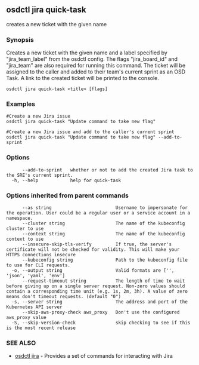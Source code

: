 ## osdctl jira quick-task

creates a new ticket with the given name

### Synopsis

Creates a new ticket with the given name and a label specified by "jira_team_label" from the osdctl config. The flags "jira_board_id" and "jira_team" are also required for running this command.
The ticket will be assigned to the caller and added to their team's current sprint as an OSD Task.
A link to the created ticket will be printed to the console.

```
osdctl jira quick-task <title> [flags]
```

### Examples

```
#Create a new Jira issue
osdctl jira quick-task "Update command to take new flag"

#Create a new Jira issue and add to the caller's current sprint
osdctl jira quick-task "Update command to take new flag" --add-to-sprint

```

### Options

```
      --add-to-sprint   whether or not to add the created Jira task to the SRE's current sprint.
  -h, --help            help for quick-task
```

### Options inherited from parent commands

```
      --as string                        Username to impersonate for the operation. User could be a regular user or a service account in a namespace.
      --cluster string                   The name of the kubeconfig cluster to use
      --context string                   The name of the kubeconfig context to use
      --insecure-skip-tls-verify         If true, the server's certificate will not be checked for validity. This will make your HTTPS connections insecure
      --kubeconfig string                Path to the kubeconfig file to use for CLI requests.
  -o, --output string                    Valid formats are ['', 'json', 'yaml', 'env']
      --request-timeout string           The length of time to wait before giving up on a single server request. Non-zero values should contain a corresponding time unit (e.g. 1s, 2m, 3h). A value of zero means don't timeout requests. (default "0")
  -s, --server string                    The address and port of the Kubernetes API server
      --skip-aws-proxy-check aws_proxy   Don't use the configured aws_proxy value
  -S, --skip-version-check               skip checking to see if this is the most recent release
```

### SEE ALSO

* [osdctl jira](osdctl_jira.md)	 - Provides a set of commands for interacting with Jira

